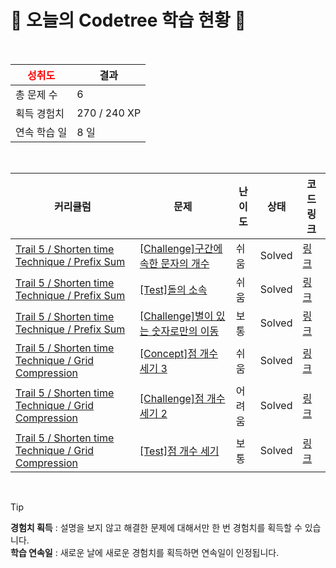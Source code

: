 # 🌲 오늘의 Codetree 학습 현황 🌲

<br />

| <span style="color:red;display:block;text-align:center;"> **성취도**</span> | 결과 |
|---|---|
| 총 문제 수 | 6 |
| 획득 경험치 | 270 / 240 XP |
| 연속 학습 일 | 8 일 |

<br />

|커리큘럼|문제|난이도|상태|코드 링크|
|---|---|---|---|---|
|[Trail 5 / Shorten time Technique / Prefix Sum](https://www.codetree.ai/trail-info/intermediate-mid/)|[[Challenge]구간에 속한 문자의 개수](https://www.codetree.ai/trails/complete/curated-cards/challenge-the-number-of-characters-in-the-interval/)|쉬움|Solved|[링크](https://github.com/GulSauce/codetree-TILs/blob/main/250516/%EA%B5%AC%EA%B0%84%EC%97%90%20%EC%86%8D%ED%95%9C%20%EB%AC%B8%EC%9E%90%EC%9D%98%20%EA%B0%9C%EC%88%98/the-number-of-characters-in-the-interval.java)|
|[Trail 5 / Shorten time Technique / Prefix Sum](https://www.codetree.ai/trail-info/intermediate-mid/)|[[Test]돌의 소속](https://www.codetree.ai/trails/complete/curated-cards/test-belonging-to-a-rock/)|쉬움|Solved|[링크](https://github.com/GulSauce/codetree-TILs/blob/main/250516/%EB%8F%8C%EC%9D%98%20%EC%86%8C%EC%86%8D/belonging-to-a-rock.java)|
|[Trail 5 / Shorten time Technique / Prefix Sum](https://www.codetree.ai/trail-info/intermediate-mid/)|[[Challenge]별이 있는 숫자로만의 이동](https://www.codetree.ai/trails/complete/curated-cards/challenge-move-to-numbers-with-star/)|보통|Solved|[링크](https://github.com/GulSauce/codetree-TILs/blob/main/250516/%EB%B3%84%EC%9D%B4%20%EC%9E%88%EB%8A%94%20%EC%88%AB%EC%9E%90%EB%A1%9C%EB%A7%8C%EC%9D%98%20%EC%9D%B4%EB%8F%99/move-to-numbers-with-star.java)|
|[Trail 5 / Shorten time Technique / Grid Compression](https://www.codetree.ai/trail-info/intermediate-mid/)|[[Concept]점 개수 세기 3](https://www.codetree.ai/trails/complete/curated-cards/intro-count-number-of-points-3/)|쉬움|Solved|[링크](https://github.com/GulSauce/codetree-TILs/blob/main/250516/%EC%A0%90%20%EA%B0%9C%EC%88%98%20%EC%84%B8%EA%B8%B0%203/count-number-of-points-3.java)|
|[Trail 5 / Shorten time Technique / Grid Compression](https://www.codetree.ai/trail-info/intermediate-mid/)|[[Challenge]점 개수 세기 2](https://www.codetree.ai/trails/complete/curated-cards/challenge-count-number-of-points-2/)|어려움|Solved|[링크](https://github.com/GulSauce/codetree-TILs/blob/main/250516/%EC%A0%90%20%EA%B0%9C%EC%88%98%20%EC%84%B8%EA%B8%B0%202/count-number-of-points-2.java)|
|[Trail 5 / Shorten time Technique / Grid Compression](https://www.codetree.ai/trail-info/intermediate-mid/)|[[Test]점 개수 세기](https://www.codetree.ai/trails/complete/curated-cards/test-count-number-of-points/)|보통|Solved|[링크](https://github.com/GulSauce/codetree-TILs/blob/main/250516/%EC%A0%90%20%EA%B0%9C%EC%88%98%20%EC%84%B8%EA%B8%B0/count-number-of-points.java)|


<br />

> [!TIP]
> **경험치 획득** : 설명을 보지 않고 해결한 문제에 대해서만 한 번 경험치를 획득할 수 있습니다.  
> **학습 연속일** : 새로운 날에 새로운 경험치를 획득하면 연속일이 인정됩니다.

